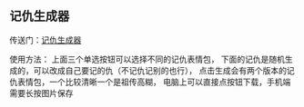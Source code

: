 

## 记仇生成器

传送门：[记仇生成器](https://DogeLasVegas.github.io/jichou-Generator/rua/jichou.html)

使用方法：
上面三个单选按钮可以选择不同的记仇表情包，
下面的记仇是随机生成的，可以改成自己要记的仇（不记仇记别的也行），
点击生成会有两个版本的记仇表情包，一个比较清晰一个是祖传高糊，
电脑上可以直接点按钮下载，手机端需要长按图片保存
